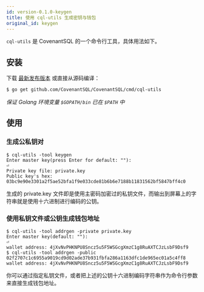 ```yaml
---
id: version-0.1.0-keygen
title: 使用 cql-utils 生成密钥与钱包
original_id: keygen
---
```


`cql-utils` 是 CovenantSQL 的一个命令行工具，具体用法如下。

## 安装
下载 [最新发布版本](https://github.com/CovenantSQL/CovenantSQL/releases) 或直接从源码编译：
```bash
$ go get github.com/CovenantSQL/CovenantSQL/cmd/cql-utils
```
*保证 Golang 环境变量 `$GOPATH/bin` 已在 `$PATH` 中*

## 使用
### 生成公私钥对

```
$ cql-utils -tool keygen
Enter master key(press Enter for default: ""):
⏎
Private key file: private.key
Public key's hex: 03bc9e90e3301a2f5ae52bfa1f9e033cde81b6b6e7188b11831562bf5847bff4c0
```

生成的 private.key 文件即是使用主密码加密过的私钥文件，而输出到屏幕上的字符串就是使用十六进制进行编码的公钥。

### 使用私钥文件或公钥生成钱包地址

```
$ cql-utils -tool addrgen -private private.key
Enter master key(default: ""):
⏎
wallet address: 4jXvNvPHKNPU8Sncz5u5F5WSGcgXmzC1g8RuAXTCJzLsbF9Dsf9
$ cql-utils -tool addrgen -public 02f2707c1c6955a9019cd9d02ade37b931fbfa286a1163dfc1de965ec01a5c4ff8
wallet address: 4jXvNvPHKNPU8Sncz5u5F5WSGcgXmzC1g8RuAXTCJzLsbF9Dsf9
```

你可以通过指定私钥文件，或者把上述的公钥十六进制编码字符串作为命令行参数来直接生成钱包地址。

